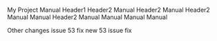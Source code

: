 My Project
Manual
Header1
Header2
Manual
Header2
Manual
Header2
Manual
Manual
Header2
Manual
Manual
Manual
Manual


Other changes
issue 53 fix
new 53 issue fix
